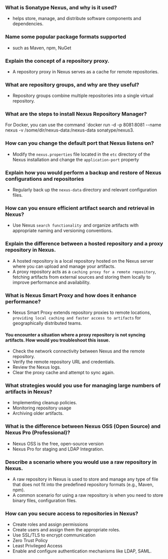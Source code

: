 
### What is Sonatype Nexus, and why is it used?
- helps store, manage, and distribute software components and dependencies. 

### Name some popular package formats supported 
- such as Maven, npm, NuGet

### Explain the concept of a repository proxy.
- A repository proxy in Nexus serves as a cache for remote repositories.

### What are repository groups, and why are they useful?
- Repository groups combine multiple repositories into a single virtual repository. 


### What are the steps to install Nexus Repository Manager?
 
For Docker, you can use the command 
`docker run -d -p 8081:8081 --name nexus -v /some/dir/nexus-data:/nexus-data sonatype/nexus3.

### How can you change the default port that Nexus listens on?
- Modify the `nexus.properties` file located in the `etc` directory of the Nexus installation and change the `application-port` property

### Explain how you would perform a backup and restore of Nexus configurations and repositories
- Regularly back up the `nexus-data` directory and relevant configuration files. 


### How can you ensure efficient artifact search and retrieval in Nexus?
- Use Nexus  `search functionality `and organize artifacts with appropriate naming and versioning conventions.

### Explain the difference between a hosted repository and a proxy repository in Nexus.

- A hosted repository is a local repository hosted on the Nexus server where you can upload and manage your artifacts. 
- A proxy repository acts as a `caching proxy for a remote repository`, fetching artifacts from external sources and storing them locally to improve performance and availability.

### What is Nexus Smart Proxy and how does it enhance performance?
- Nexus Smart Proxy extends repository proxies to remote locations, `providing local caching and faster access to artifacts` for geographically distributed teams.

#### You encounter a situation where a proxy repository is not syncing artifacts. How would you troubleshoot this issue.
- Check the network connectivity between Nexus and the remote repository.
- Verify the remote repository URL and credentials.
- Review the Nexus logs.
- Clear the proxy cache and attempt to sync again.

### What strategies would you use for managing large numbers of artifacts in Nexus?
- Implementing cleanup policies.
- Monitoring repository usage 
- Archiving older artifacts.

### What is the difference between Nexus OSS (Open Source) and Nexus Pro (Professional)?
- Nexus OSS is the free, open-source version
- Nexus Pro for staging and LDAP Integration.

### Describe a scenario where you would use a raw repository in Nexus.
- A raw repository in Nexus is used to store and manage any type of file that does not fit into the predefined repository formats (e.g., Maven, npm). 
- A common scenario for using a raw repository is when you need to store binary files, configuration files.

### How can you secure access to repositories in Nexus?
- Create roles and assign permissions 
- Create users and assign them the appropriate roles.
- Use SSL/TLS to encrypt communication 
- Zero Trust Policy
- Least Privileged Access
- Enable and configure authentication mechanisms like LDAP, SAML.
